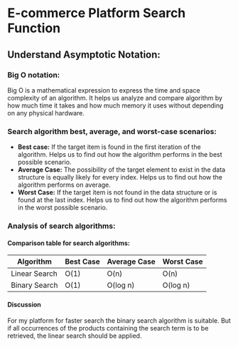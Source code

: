 # E-commerce Platform Search Function

## Understand Asymptotic Notation:

### Big O notation: 
Big O is a mathematical expression to express the time and space complexity of an algorithm. It helps us analyze and compare algorithm by how much time it takes and how much memory it uses without depending on any physical hardware.

### Search algorithm best, average, and worst-case scenarios:
- **Best case:** If the target item is found in the first iteration of the algorithm. Helps us to find out how the algorithm performs in the best possible scenario.
- **Average Case:** The possibility of the target element to exist in the data structure is equally likely for every index. Helps us to find out how the algorithm performs on average.
- **Worst Case:** If the target item is not found in the data structure or is found at the last index. Helps us to find out how the algorithm performs in the worst possible scenario.

### Analysis of search algorithms:
#### Comparison table for search algorithms:

| Algorithm | Best Case | Average Case | Worst Case |
|-----------|-----------|--------------|------------|
| Linear Search | O(1) | O(n) | O(n) |
| Binary Search | O(1) | O(log n) | O(log n) |

#### Discussion
For my platform for faster search the binary search algorithm is suitable. But if all occurrences of the products containing the search term is to be retrieved, the linear search should be applied. 

